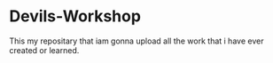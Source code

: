 # Devils-Workshop
This my repositary that iam gonna upload all the work that i have ever created or learned.
